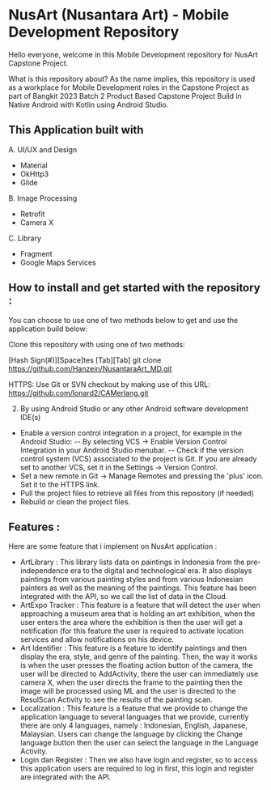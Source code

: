# NusArt (Nusantara Art) - Mobile Development Repository 

Hello everyone, welcome in this Mobile Development repository for NusArt Capstone Project. 

What is this repository about?
As the name implies, this repository is used as a workplace for Mobile Development roles in the Capstone Project as part of Bangkit 2023 Batch 2 Product Based Capstone Project Build in Native Android with Kotlin using Android Studio. 

## This Application built with 

A. UI/UX and Design 
- Material
- OkHttp3
- Glide

B. Image Processing 
- Retrofit
- Camera X

C. Library 
- Fragment
- Google Maps Services

## How to install and get started with the repository : 
You can choose to use one of two methods below to get and use the application build below:

Clone this repository with using one of two methods:

[Hash Sign(#)][Space]tes
[Tab][Tab] git clone https://github.com/Hanzein/NusantaraArt_MD.git

HTTPS: Use Git or SVN checkout by making use of this URL: https://github.com/lonard2/CAMerlang.git

2. By using Android Studio or any other Android software development IDE(s)
- Enable a version control integration in a project, for example in the Android Studio:
   -- By selecting VCS -> Enable Version Control Integration in your Android Studio menubar.
   -- Check if the version control system (VCS) associated to the project is Git. If you are already set to another VCS, set it in the Settings -> Version Control.
- Set a new remote in Git -> Manage Remotes and pressing the 'plus' icon. Set it to the HTTPS link.
- Pull the project files to retrieve all files from this repository (if needed)
- Rebuild or clean the project files.


## Features : 
Here are some feature that i implement on NusArt application : 
- ArtLibrary : This library lists data on paintings in Indonesia from the pre-independence era to the digital and technological era. It also displays paintings from various painting styles and from various Indonesian painters as well as the meaning of the paintings. This feature has been integrated with the API, so we call the list of data in the Cloud. 
- ArtExpo Tracker : This feature is a feature that will detect the user when approaching a museum area that is holding an art exhibition, when the user enters the area where the exhibition is then the user will get a notification (for this feature the user is required to activate location services and allow notifications on his device. 
- Art Identifier :  This feature is a feature to identify paintings and then display the era, style, and genre of the painting. Then, the way it works is when the user presses the floating action button of the camera, the user will be directed to AddActivity, there the user can immediately use camera X, when the user directs the frame to the painting then the image will be processed using ML and the user is directed to the ResulScan Activity to see the results of the painting scan. 
- Localization : This feature is a feature that we provide to change the application language to several languages that we provide, currently there are only 4 languages, namely : Indonesian, English, Japanese, Malaysian. Users can change the language by clicking the Change language button then the user can select the language in the Language Activity.  
- Login dan Register :  Then we also have login and register, so to access this application users are required to log in first, this login and register are integrated with the API. 
